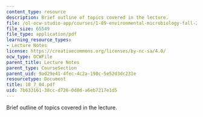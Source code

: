 ```yaml
---
content_type: resource
description: Brief outline of topics covered in the lecture.
file: /ol-ocw-studio-app/courses/1-89-environmental-microbiology-fall-2004/7b63316138ccd7260d8da6eb7217e1d5_10_7_04.pdf
file_size: 65549
file_type: application/pdf
learning_resource_types:
- Lecture Notes
license: https://creativecommons.org/licenses/by-nc-sa/4.0/
ocw_type: OCWFile
parent_title: Lecture Notes
parent_type: CourseSection
parent_uid: 9ad29e41-4fec-4c2a-198c-5e52d3dc231e
resourcetype: Document
title: 10_7_04.pdf
uid: 7b633161-38cc-d726-0d8d-a6eb7217e1d5
---
```

Brief outline of topics covered in the lecture.